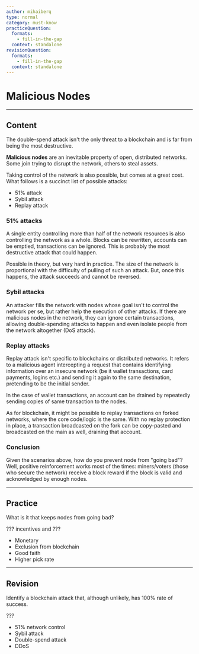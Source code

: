 ```yaml
---
author: mihaiberq
type: normal
category: must-know
practiceQuestion:
  formats:
    - fill-in-the-gap
  context: standalone
revisionQuestion:
  formats:
    - fill-in-the-gap
  context: standalone
---
```


# Malicious Nodes


---

## Content

The double-spend attack isn't the only threat to a blockchain and is far from being the most destructive.

**Malicious nodes** are an inevitable property of open, distributed networks. Some join trying to disrupt the network, others to steal assets.

Taking control of the network is also possible, but comes at a great cost. What follows is a succinct list of possible attacks:

- 51% attack
- Sybil attack
- Replay attack
             	

### 51% attacks

A single entity controlling more than half of the network resources is also controlling the network as a whole. Blocks can be rewritten, accounts can be emptied, transactions can be ignored. This is probably the most destructive attack that could happen.

Possible in theory, but very hard in practice. The size of the network is proportional with the difficulty of pulling of such an attack. But, once this happens, the attack succeeds and cannot be reversed.

### Sybil attacks

An attacker fills the network with nodes whose goal isn't to control the network per se, but rather help the execution of other attacks. If there are malicious nodes in the network, they can ignore certain transactions, allowing double-spending attacks to happen and even isolate people from the network altogether (DoS attack).  

### Replay attacks

Replay attack isn't specific to blockchains or distributed networks. It refers to a malicious agent intercepting a request that contains identifying information over an insecure network (be it wallet transactions, card payments, logins etc.) and sending it again to the same destination, pretending to be the initial sender.

In the case of wallet transactions, an account can be drained by repeatedly sending copies of same transaction to the nodes.

As for blockchain, it might be possible to replay transactions on forked networks, where the core code/logic is the same. With no replay protection in place, a transaction broadcasted on the fork can be copy-pasted and broadcasted on the main as well, draining that account.

### Conclusion

Given the scenarios above, how do you prevent node from "going bad"? Well, positive reinforcement works most of the times: miners/voters (those who secure the network) receive a block reward if the block is valid and acknowledged by enough nodes.


---

## Practice

What is it that keeps nodes from going bad?

??? incentives and ???

- Monetary
- Exclusion from blockchain
- Good faith
- Higher pick rate


---

## Revision

Identify a blockchain attack that, although unlikely, has 100% rate of success.

???

- 51% network control
- Sybil attack
- Double-spend attack
- DDoS
